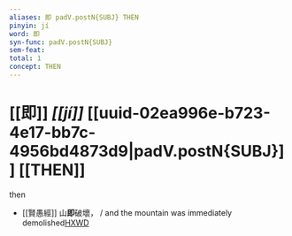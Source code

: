 ```yaml
---
aliases: 即 padV.postN{SUBJ} THEN
pinyin: jí
word: 即
syn-func: padV.postN{SUBJ}
sem-feat: 
total: 1
concept: THEN 
---
```

# [[即]] *[[jí]]*  [[uuid-02ea996e-b723-4e17-bb7c-4956bd4873d9|padV.postN{SUBJ}]] [[THEN]]
then
 - [[賢愚經]] 山**即**破壞， / and the mountain was immediately demolished[HXWD](https://hxwd.org/textview.html?location=KR6b0059_T_010-0420b.77)